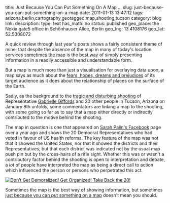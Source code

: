 title: Just Because You Can Put Something On A Map ...
slug: just-because-you-can-put-something-on-a-map
date: 2011-01-13 13:47:12
tags: arizona,berlin,cartography,geotagged,map,shooting,tucson
category: blog
link: 
description: 
type: text
has_math: no
status: published
geo_place: the Nokia gate5 office in Schönhauser Allee, Berlin
geo_lng: 13.4108176
geo_lat: 52.5308072

A quick review through last year's posts shows a fairly consistent theme of mine; that despite the absence of the map in many of today's location services [sometimes the map](/2010/12/14/the-geography-of-talking/ "/2010/12/14/the-geography-of-talking/") is the [best way](/2010/09/15/wheres-the-map-heres-the-map/ "/2010/09/15/wheres-the-map-heres-the-map/") of simply presenting information in a readily accessible and understandable form.

But a map is much more than just a visualisation for overlaying data upon, a map says as much about the [fears, hopes, dreams and prejudices](/2010/05/13/curiously-cartographic-creations-1-the-tourist-tube-map/) of its target audience as it does about the relationship of places on the surface of the Earth.

<!-- TEASER_END -->

Sadly, as the background to the [tragic and disturbing shooting](http://en.wikipedia.org/wiki/2011_Tucson_shooting "http://en.wikipedia.org/wiki/2011_Tucson_shooting") of Representative [Gabrielle Giffords](http://en.wikipedia.org/wiki/Gabrielle_Giffords "http://en.wikipedia.org/wiki/Gabrielle_Giffords") and 20 other people in Tucson, Arizona on January 8th unfolds, some commentators are linking a map to the shooting, with some going so far as to say that a map either directly or indirectly contributed to the motive behind the shooting.

The map in question is one that appeared on [Sarah Palin's Facebook](http://www.facebook.com/notes/sarah-palin/dont-get-demoralized-get-organized-take-back-the-20/373854973434 "http://www.facebook.com/notes/sarah-palin/dont-get-demoralized-get-organized-take-back-the-20/373854973434") page over a year ago and shows the 20 Democrat Representatives who had voted in favour of US health reforms. The key feature of the map was not that it showed the United States, nor that it showed the districts and their Representatives, but that each district was indicated not by the usual map push pin but by the cross-hairs of a rifle sight. Whether this was or wasn't a contributory factor behind the shooting is open to interpretation and debate, a *lot* of people have interpreted the map as being a direct call to action which influenced the person or persons who perpetrated this act.

[![Don’t Get Demoralized! Get Organized! Take Back the 20!](/wp-content/uploads/2011/01/SarahPacMap.jpg "SarahPacMap")](/wp-content/uploads/2011/01/SarahPacMap.jpg "Don’t Get Demoralized! Get Organized! Take Back the 20!")

Sometimes the map is the best way of showing information, but sometimes [just because you can put something on a map](http://knowwhereconsulting.co.uk/just-because-you-can-put-something-on-a-map/ "http://knowwhereconsulting.co.uk/just-because-you-can-put-something-on-a-map/") doesn't mean you should.





